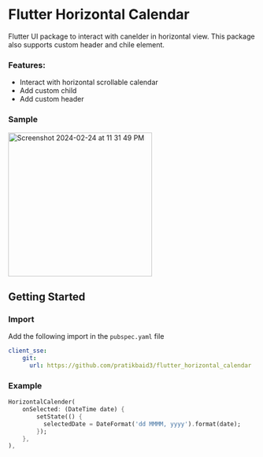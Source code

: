# Flutter Horizontal Calendar

Flutter UI package to interact with canelder in horizontal view. This package also supports custom header and chile element.

### Features:
* Interact with horizontal scrollable calendar
* Add custom child
* Add custom header

### Sample
<img width="292" alt="Screenshot 2024-02-24 at 11 31 49 PM" src="https://github.com/pratikbaid3/flutter_horizontal_calendar/assets/52864956/00347cce-b23c-459a-9db0-3a9cc4478e17">

## Getting Started

### Import
Add the following import in the ```pubspec.yaml``` file
```yaml
client_sse:
    git:
      url: https://github.com/pratikbaid3/flutter_horizontal_calendar
```

### Example
```dart
HorizontalCalender(
    onSelected: (DateTime date) {
        setState(() {
          selectedDate = DateFormat('dd MMMM, yyyy').format(date);
        });
    },
),
```
